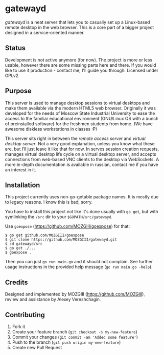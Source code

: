 # gatewayd

*gatewayd* is a neat server that lets you to casually set up a Linux-based remote desktop in the web browser.
This is a core part of a bigger project designed in a service-oriented manner.

## Status

Development is not active anymore (for now).
The project is more or less usable, however there are some missing parts here and there.
If you would like to use it production - contact me, I'll guide you through.
Licensed under GPLv2.

## Purpose

This server is used to manage desktop sessions to virtual desktops and make them available via the modern HTML5 web browser.
Originally it was developed for the needs of Moscow State Industrial University to ease the access to the familiar educational environment (GNU/Linux OS with a bunch of preinstalled software) for the freshmen students from home. (We have awesome diskless workstations in classes :P)

This server sits right in between the *remote access server* and *virtual desktop server*. Not a very good explanation, unless you know what these are, but I'll just leave it like that for now.
In serves session creation requests, manages virtual desktop life cycle on a virtual desktop server, and accepts connections from web-based VNC clients to the desktop via WebSockets.
A more in-depth documentation is available in russian, contact me if you have an interest in it.

## Installation

This project currently uses non-go-getable package names.
It is mostly due to legacy reasons. I know this is bad, sorry.

You have to install this project not like it's done usually with `go get`, but with symlinking the `/src` dir to your `$GOPATH/src/gatewayd`.

Use `goexpose` (https://github.com/MOZGIII/goexpose) for that:

```
$ go get github.com/MOZGIII/goexpose
$ git clone https://github.com/MOZGIII/gatewayd.git
$ cd gatewayd/src
$ go get ./...
$ goexpose .
```

Then you can just `go run main.go` and it should not complain.
See further usage instructions in the provided help message (`go run main.go -help`).

## Credits

Designed and implemented by MOZGIII (https://github.com/MOZGIII), review and assistance by Alexey Vereshchagin.

## Contributing

1. Fork it
2. Create your feature branch (`git checkout -b my-new-feature`)
3. Commit your changes (`git commit -am 'Added some feature'`)
4. Push to the branch (`git push origin my-new-feature`)
5. Create new Pull Request

